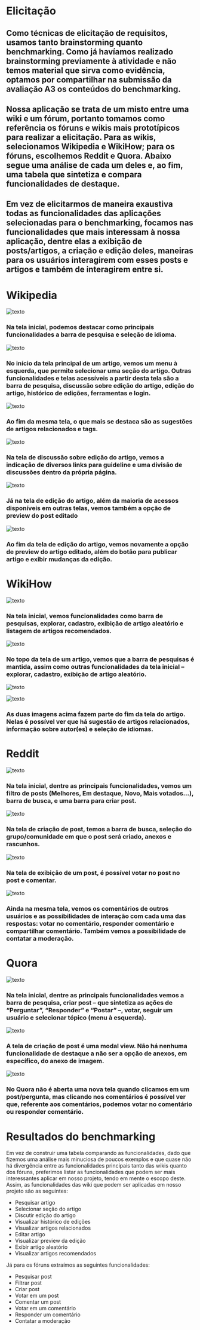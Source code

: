 # Elicitação

## Como técnicas de elicitação de requisitos, usamos tanto brainstorming quanto benchmarking. Como já havíamos realizado brainstorming previamente à atividade e não temos material que sirva como evidência, optamos por compartilhar na submissão da avaliação A3 os conteúdos do benchmarking.

## Nossa aplicação se trata de um misto entre uma wiki e um fórum, portanto tomamos como referência os fóruns e wikis mais prototípicos para realizar a elicitação. Para as wikis, selecionamos Wikipedia e WikiHow; para os fóruns, escolhemos Reddit e Quora. Abaixo segue uma análise de cada um deles e, ao fim, uma tabela que sintetiza e compara funcionalidades de destaque.

## Em vez de elicitarmos de maneira exaustiva todas as funcionalidades das aplicações selecionadas para o benchmarking, focamos nas funcionalidades que mais interessam à nossa aplicação, dentre elas a exibição de posts/artigos, a criação e edição deles, maneiras para os usuários interagirem com esses posts e artigos e também de interagirem entre si.

# Wikipedia

![ texto](requirementImages/wikipedia1.png)

### Na tela inicial, podemos destacar como principais funcionalidades a barra de pesquisa e seleção de idioma.

![ texto](requirementImages/wikipedia2.png)

### No início da tela principal de um artigo, vemos um menu à esquerda, que permite selecionar uma seção do artigo. Outras funcionalidades e telas acessíveis a partir desta tela são a barra de pesquisa, discussão sobre edição do artigo, edição do artigo, histórico de edições, ferramentas e login.

![ texto](requirementImages/wikipedia3.png)

### Ao fim da mesma tela, o que mais se destaca são as sugestões de artigos relacionados e tags.

![ texto](requirementImages/wikipedia4.png)

### Na tela de discussão sobre edição do artigo, vemos a indicação de diversos links para guideline e uma divisão de discussões dentro da própria página.

![ texto](requirementImages/wikipedia5.png)

### Já na tela de edição do artigo, além da maioria de acessos disponíveis em outras telas, vemos também a opção de preview do post editado

![ texto](requirementImages/wikipedia6.png)

### Ao fim da tela de edição do artigo, vemos novamente a opção de preview do artigo editado, além do botão para publicar artigo e exibir mudanças da edição.

# WikiHow

![ texto](requirementImages/wikihow1.png)

### Na tela inicial, vemos funcionalidades como barra de pesquisas, explorar, cadastro, exibição de artigo aleatório e listagem de artigos recomendados.

![ texto](requirementImages/wikihow2.png)

### No topo da tela de um artigo, vemos que a barra de pesquisas é mantida, assim como outras funcionalidades da tela inicial – explorar, cadastro, exibição de artigo aleatório.

![ texto](requirementImages/wikihow3.png)

![ texto](requirementImages/wikihow4.png)

### As duas imagens acima fazem parte do fim da tela do artigo. Nelas é possível ver que há sugestão de artigos relacionados, informação sobre autor(es) e seleção de idiomas.

# Reddit

![ texto](requirementImages/reddit1.png)

### Na tela inicial, dentre as principais funcionalidades, vemos um filtro de posts (Melhores, Em destaque, Novo, Mais votados…), barra de busca, e uma barra para criar post.

![ texto](requirementImages/reddit2.png)

### Na tela de criação de post, temos a barra de busca, seleção do grupo/comunidade em que o post será criado, anexos e rascunhos.

![ texto](requirementImages/reddit3.png)

### Na tela de exibição de um post, é possível votar no post no post e comentar.

![ texto](requirementImages/reddit4.png)

### Ainda na mesma tela, vemos os comentários de outros usuários e as possibilidades de interação com cada uma das respostas: votar no comentário, responder comentário e compartilhar comentário. Também vemos a possibilidade de contatar a moderação.

# Quora

![ texto](requirementImages/quora1.png)

### Na tela inicial, dentre as principais funcionalidades vemos a barra de pesquisa, criar post – que sintetiza as ações de “Perguntar”, “Responder” e “Postar” –, votar, seguir um usuário e selecionar tópico (menu à esquerda).

![ texto](requirementImages/quora2.png)

### A tela de criação de post é uma modal view. Não há nenhuma funcionalidade de destaque a não ser a opção de anexos, em específico, do anexo de imagem.

![ texto](requirementImages/quora3.png)

### No Quora não é aberta uma nova tela quando clicamos em um post/pergunta, mas clicando nos comentários é possível ver que, referente aos comentários, podemos votar no comentário ou responder comentário.


# Resultados do benchmarking
Em vez de construir uma tabela comparando as funcionalidades, dado que fizemos uma análise mais minuciosa de poucos exemplos e que quase não há divergência entre as funcionalidades principais tanto das wikis quanto dos fóruns, preferimos listar as funcionalidades que podem ser mais interessantes aplicar em nosso projeto, tendo em mente o escopo deste. Assim, as funcionalidades das wiki que podem ser aplicadas em nosso projeto são as seguintes:

- Pesquisar artigo
- Selecionar seção do artigo
- Discutir edição do artigo
- Visualizar histórico de edições
- Visualizar artigos relacionados
- Editar artigo
- Visualizar preview da edição
- Exibir artigo aleatório
- Visualizar artigos recomendados

Já para os fóruns extraímos as seguintes funcionalidades:
- Pesquisar post
- Filtrar post
- Criar post
- Votar em um post
- Comentar um post
- Votar em um comentário
- Responder um comentário
- Contatar a moderação

